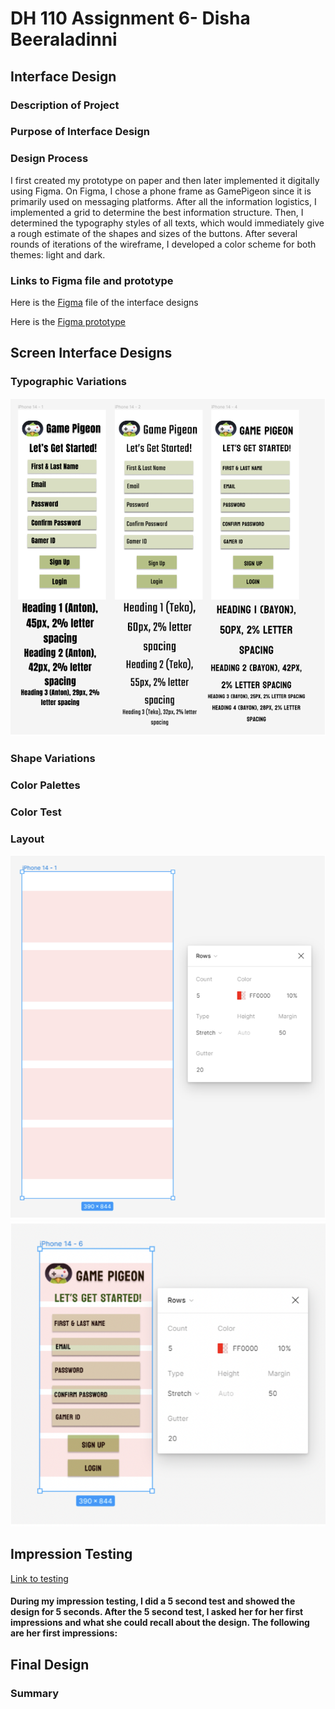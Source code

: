 # DH 110 Assignment 6- Disha Beeraladinni
## Interface Design

### Description of Project

### Purpose of Interface Design

### Design Process

I first created my prototype on paper and then later implemented it digitally using Figma. On Figma, I chose a phone frame as GamePigeon since it is primarily used on messaging platforms. After all the information logistics, I implemented a grid to determine the best information structure. Then, I determined the typography styles of all texts, which would immediately give a rough estimate of the shapes and sizes of the buttons. After several rounds of iterations of the wireframe, I developed a color scheme for both themes: light and dark. 

### Links to Figma file and prototype

Here is the [Figma](https://www.figma.com/file/i7iszb2qpmTnHfjRvyTqXT/Untitled?type=design&node-id=0%3A1&t=GWsnm8JbSbIGJMnB-1) file of the interface designs

Here is the [Figma prototype](https://www.figma.com/proto/i7iszb2qpmTnHfjRvyTqXT/Untitled?type=design&node-id=3-211&scaling=scale-down&page-id=0%3A1)

## Screen Interface Designs

### Typographic Variations

![typography](typography.png)

### Shape Variations



### Color Palettes



### Color Test



### Layout

![layout](layout.png)
![layout](layout2.png)


## Impression Testing

[Link to testing](https://photos.app.goo.gl/nbTKdM3qHqPJ2T2Y6)

#### During my impression testing, I did a 5 second test and showed the design for 5 seconds. After the 5 second test, I asked her for her first impressions and what she could recall about the design. The following are her first impressions:

## Final Design

### Summary 
